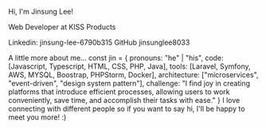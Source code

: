 Hi, I'm Jinsung Lee! 


Web Developer at KISS Products

Linkedin: jinsung-lee-6790b315 GitHub jinsunglee8033

 A little more about me...
const jin = {
  pronouns: "he" | "his",
  code: [Javascript, Typescript, HTML, CSS, PHP, Java],
  tools: [Laravel, Symfony, AWS, MYSQL, Boostrap, PHPStorm, Docker],
  architecture: ["microservices", "event-driven", "design system pattern"],
 challenge: "I find joy in creating platforms that introduce efficient processes, allowing users to work conveniently, save time, and accomplish their tasks with ease."
}
 I love connecting with different people so if you want to say hi, I'll be happy to meet you more! :)
